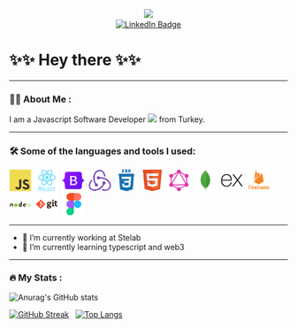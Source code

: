 <div id="header" align="center">
  <img src="https://media.giphy.com/media/Ysa5oH0RszCVi/giphy.gif" width="250"/>
</div>
 
<div id="badges" align="center">
  <a href="https://www.linkedin.com/in/fadimeozdemir/">
    <img src="https://img.shields.io/badge/LinkedIn-blue?style=for-the-badge&logo=linkedin&logoColor=white" alt="LinkedIn Badge"/>
  </a>
  </div>
  
 <h1>
 ✨✨ Hey there
  ✨✨
</h1> 
 
---

### :woman_technologist: About Me :
I am a Javascript Software Developer <img src="https://media.giphy.com/media/WUlplcMpOCEmTGBtBW/giphy.gif" width="30"> from Turkey.

---

### :hammer_and_wrench: Some of the languages and tools I used:
<div> 
  <img src="https://github.com/devicons/devicon/blob/master/icons/javascript/javascript-original.svg" title="JavaScript" alt="JavaScript" width="40" height="40"/>&nbsp;
  <img src="https://github.com/devicons/devicon/blob/master/icons/react/react-original-wordmark.svg" title="React" alt="React" width="40" height="40"/>&nbsp; 
  <img src="https://github.com/devicons/devicon/blob/master/icons/bootstrap/bootstrap-original.svg" title="Bootstrap" alt="bootstrap" width="40" height="40"/>&nbsp; 
  <img src="https://github.com/devicons/devicon/blob/master/icons/redux/redux-original.svg" title="Redux" alt="Redux " width="40" height="40"/>&nbsp;
  <img src="https://github.com/devicons/devicon/blob/master/icons/css3/css3-plain-wordmark.svg"  title="CSS3" alt="CSS" width="40" height="40"/>&nbsp;
  <img src="https://github.com/devicons/devicon/blob/master/icons/html5/html5-original.svg" title="HTML5" alt="HTML" width="40" height="40"/>&nbsp; 
  <img src="https://github.com/devicons/devicon/blob/master/icons/graphql/graphql-plain.svg" title="GraphQL" alt="GraphQL" width="40" height="40"/>&nbsp;  
  <img src="https://github.com/devicons/devicon/blob/master/icons/mongodb/mongodb-original.svg" title="mongoDB" alt="mongodb" width="40" height="40"/>&nbsp;  
   <img src="https://github.com/devicons/devicon/blob/master/icons/express/express-original.svg" title="express" alt="express" width="40" height="40"/>&nbsp; 
    <img src="https://github.com/devicons/devicon/blob/master/icons/firebase/firebase-plain-wordmark.svg" title="Firebase" alt="Firebase" width="40"height="40"/>&nbsp; 
  <img src="https://github.com/devicons/devicon/blob/master/icons/nodejs/nodejs-original-wordmark.svg" title="NodeJS" alt="NodeJS" width="40" height="40"/>&nbsp;  
  <img src="https://github.com/devicons/devicon/blob/master/icons/git/git-original-wordmark.svg" title="Git" alt="Git" width="40" height="40"/>&nbsp; 
  <img src="https://github.com/devicons/devicon/blob/master/icons/figma/figma-original.svg" title="figma" alt="figma" width="40" height="40"/>&nbsp; 
</div>

---

- 🔭 I’m currently working at Stelab
- 🌱 I’m currently learning typescript and web3

---

### :fire: My Stats :  

![Anurag's GitHub stats](https://github-readme-stats.vercel.app/api?username=fadime-ozdemir&show_icons=true&theme=nightowl)  

[![GitHub Streak](https://github-readme-streak-stats.herokuapp.com/?user=fadime-ozdemir&theme=nightowl)](https://git.io/streak-stats) &nbsp;
[![Top Langs](https://github-readme-stats.vercel.app/api/top-langs/?username=fadime-ozdemir&theme=nightowl&layout=compact)](https://github.com/anuraghazra/github-readme-stats)


<!--
**fadime-ozdemir/fadime-ozdemir** is a ✨ _special_ ✨ repository because its `README.md` (this file) appears on your GitHub profile.

Here are some ideas to get you started:

 
- 👯 I’m looking to collaborate on ...
- 🤔 I’m looking for help with ...
- 💬 Ask me about ...
- 📫 How to reach me: ...
- 😄 Pronouns: ...
- ⚡ Fun fact: ...
-->
